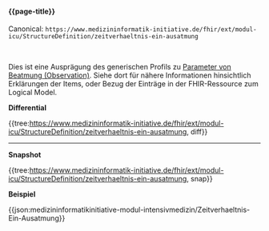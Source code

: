 #### {{page-title}}

Canonical: 
```https://www.medizininformatik-initiative.de/fhir/ext/modul-icu/StructureDefinition/zeitverhaeltnis-ein-ausatmung```

<br> 

Dies ist eine Ausprägung des generischen Profils zu [Parameter von Beatmung (Observation)](https://www.medizininformatik-initiative.de/fhir/ext/modul-icu/StructureDefinition/parameter-von-beatmung). Siehe dort für nähere Informationen hinsichtlich Erklärungen der Items, oder Bezug der Einträge in der FHIR-Ressource zum Logical Model. 


**Differential**

{{tree:https://www.medizininformatik-initiative.de/fhir/ext/modul-icu/StructureDefinition/zeitverhaeltnis-ein-ausatmung, diff}}

---

**Snapshot**

{{tree:https://www.medizininformatik-initiative.de/fhir/ext/modul-icu/StructureDefinition/zeitverhaeltnis-ein-ausatmung, snap}}

**Beispiel**

{{json:medizininformatikinitiative-modul-intensivmedizin/Zeitverhaeltnis-Ein-Ausatmung}}